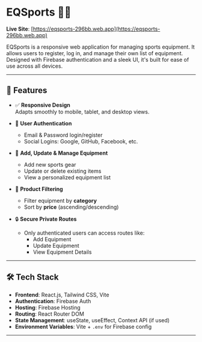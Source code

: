 # EQSports 🏋️‍♂️

**Live Site**: [https://eqsports-296bb.web.app](https://eqsports-296bb.web.app)

EQSports is a responsive web application for managing sports equipment. It allows users to register, log in, and manage their own list of equipment. 
Designed with Firebase authentication and a sleek UI, it's built for ease of use across all devices.

---

## 🚀 Features

- ✅ **Responsive Design**  
  Adapts smoothly to mobile, tablet, and desktop views.

- 🔐 **User Authentication**  
  - Email & Password login/register  
  - Social Logins: Google, GitHub, Facebook, etc.

- 🧰 **Add, Update & Manage Equipment**  
  - Add new sports gear  
  - Update or delete existing items  
  - View a personalized equipment list

- 🔎 **Product Filtering**  
  - Filter equipment by **category**  
  - Sort by **price** (ascending/descending)

- 🔒 **Secure Private Routes**  
  - Only authenticated users can access routes like:  
    - Add Equipment  
    - Update Equipment  
    - View Equipment Details

---

## 🛠️ Tech Stack

- **Frontend**: React.js, Tailwind CSS, Vite
- **Authentication**: Firebase Auth
- **Hosting**: Firebase Hosting
- **Routing**: React Router DOM
- **State Management**: useState, useEffect, Context API (if used)
- **Environment Variables**: Vite + `.env` for Firebase config

---


